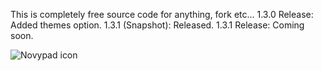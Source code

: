 This is completely free source code for anything, fork etc...
1.3.0 Release: Added themes option.
1.3.1 (Snapshot): Released.
1.3.1 Release: Coming soon.

























![Novypad icon](https://user-images.githubusercontent.com/70233917/129282464-2909589d-a3c1-4680-85da-525449c3dda0.PNG)

